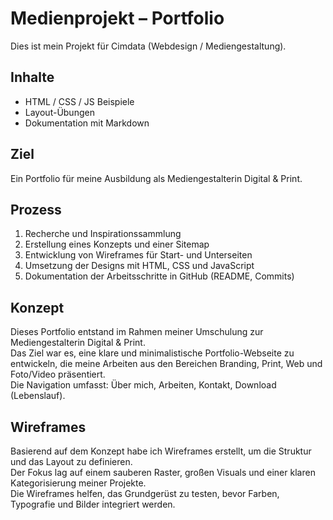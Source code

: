 # Medienprojekt – Portfolio

Dies ist mein Projekt für Cimdata (Webdesign / Mediengestaltung).

## Inhalte
- HTML / CSS / JS Beispiele
- Layout-Übungen
- Dokumentation mit Markdown

## Ziel
Ein Portfolio für meine Ausbildung als Mediengestalterin Digital & Print.


## Prozess
1. Recherche und Inspirationssammlung  
2. Erstellung eines Konzepts und einer Sitemap  
3. Entwicklung von Wireframes für Start- und Unterseiten  
4. Umsetzung der Designs mit HTML, CSS und JavaScript  
5. Dokumentation der Arbeitsschritte in GitHub (README, Commits)

## Konzept
Dieses Portfolio entstand im Rahmen meiner Umschulung zur Mediengestalterin Digital & Print.  
Das Ziel war es, eine klare und minimalistische Portfolio-Webseite zu entwickeln, die meine Arbeiten aus den Bereichen Branding, Print, Web und Foto/Video präsentiert.  
Die Navigation umfasst: Über mich, Arbeiten, Kontakt, Download (Lebenslauf).

## Wireframes
Basierend auf dem Konzept habe ich Wireframes erstellt, um die Struktur und das Layout zu definieren.  
Der Fokus lag auf einem sauberen Raster, großen Visuals und einer klaren Kategorisierung meiner Projekte.  
Die Wireframes helfen, das Grundgerüst zu testen, bevor Farben, Typografie und Bilder integriert werden.
